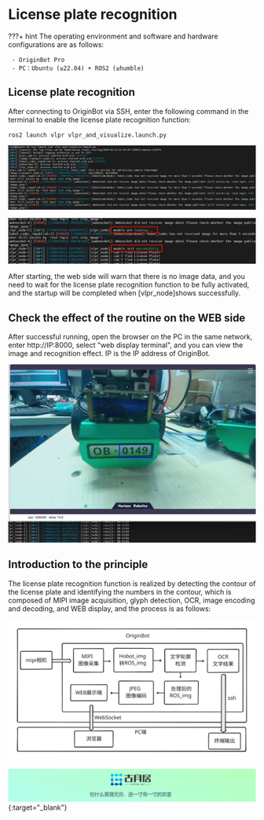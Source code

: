# **License plate recognition**

???+ hint
    The operating environment and software and hardware configurations are as follows:

     - OriginBot Pro
     - PC：Ubuntu (≥22.04) + ROS2 (≥humble)


## **License plate recognition**

After connecting to OriginBot via SSH, enter the following command in the terminal to enable the license plate recognition function:

```
ros2 launch vlpr vlpr_and_visualize.launch.py
```

![Start vlpr](../../assets/img/vlpr/启动vlpr.png)


![Wait for the recognition model to load](../../assets/img/vlpr/等待识别模型加载.png)

After starting, the web side will warn that there is no image data, and you need to wait for the license plate recognition function to be fully activated, and the startup will be completed when [vlpr_node]shows successfully.



## **Check the effect of the routine on the WEB side**

After successful running, open the browser on the PC in the same network, enter http://IP:8000, select "web display terminal", and you can view the image and recognition effect. IP is the IP address of OriginBot.

![WEB端查看](../../assets/img/vlpr/WEB端查看.png)

## **Introduction to the principle**

The license plate recognition function is realized by detecting the contour of the license plate and identifying the numbers in the contour, which is composed of MIPI image acquisition, glyph detection, OCR, image encoding and decoding, and WEB display, and the process is as follows:

![流程图](../../assets/img/vlpr/流程图.svg)

[![图片1](../../assets/img/footer.png)](https://www.guyuehome.com/){:target="_blank"}